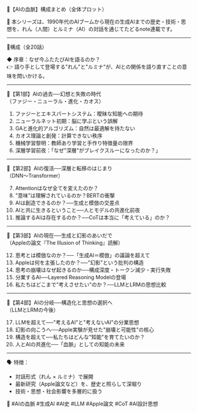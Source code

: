 📘【AIの血脈】構成まとめ（全体プロット）

🧠 本シリーズは、1990年代のAIブームから現在の生成AIまでの歴史・技術・思想を、れん（人間）とルミナ（AI）の対話を通じてたどるnote連載です。

---

🔻構成（全20話）

◆ 序章：なぜ今ふたたびAIを語るのか？  
👉 語り手として登場する"れん"と"ルミナ"が、AIとの関係を語り直すことの意味を問いかける。

---

🧭【第1部】AIの過去──幻想と失敗の時代  
（ファジー・ニューラル・進化・カオス）

1. ファジーとエキスパートシステム：曖昧な知能への期待  
2. ニューラルネット初期：脳に学ぶという誤解  
3. GAと進化的アルゴリズム：自然は最適解を持たない  
4. カオス理論と創発：計算できない秩序  
5. 機械学習黎明：教師あり学習と手作り特徴量の限界  
6. 深層学習前夜：「なぜ"深層"がブレイクスルーになったのか？」

---

🧭【第2部】AIの復活──深層と転移のはじまり  
（DNN〜Transformer）

7. Attentionはなぜ全てを変えたのか？  
8. "意味"は理解されているのか？BERTの衝撃  
9. AIは創造できるのか？──生成と模倣の交差点  
10. AIと共に生きるということ──人とモデルの共進化前夜  
11. 推論するAIは存在するのか？──CoTは本当に「考えている」のか？

---

🧭【第3部】AIの現在──生成と幻影のあいだで  
（Appleの論文『The Illusion of Thinking』読解）

12. 思考とは模倣なのか？──「生成AI＝模倣」の議論を超えて  
13. Appleは何を主張したのか？──"幻影"という批判の構造  
14. 思考の崩壊はなぜ起きるのか──構成深度・トークン減少・実行失敗  
15. 分業するAI──Layered Reasoning Modelの登場  
16. 私たちはどこまで"考えさせたい"のか？──LLMとLRMの思想比較

---

🧭【第4部】AIの分岐──構造化と思想の選択へ  
（LLMとLRMの今後）

17. LLMを超えて──"考えるAI"と"考えないAI"の分業思想  
18. 幻影の向こうへ──Apple実験が見せた"崩壊と可能性"の核心  
19. 構造を超えて──私たちはどんな"知能"を育てたいのか？  
20. 人とAIの共進化──「血脈」としての知能の未来

---

🗣️ 特徴：
- 対話形式（れん × ルミナ）で展開  
- 最新研究（Apple論文など）を、歴史と照らして深堀り  
- 技術・思想・社会影響を多層的に扱う

🔗 #AIの血脈 #生成AI #AI史 #LLM #Apple論文 #CoT #AI設計思想
